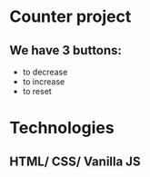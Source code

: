 # Counter project
## We have 3 buttons:
  * to decrease
  * to increase
  * to reset

# Technologies
 ## HTML/ CSS/ Vanilla JS
